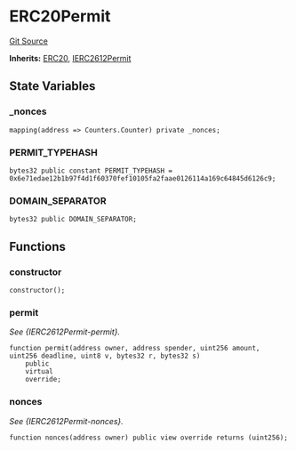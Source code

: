 # ERC20Permit
[Git Source](https://github.com/KlimaDAO/klimadao-solidity/blob/36109e4551048e978d232da5905a9cf6eaf3e3e2/src/protocol/tokens/regular/sKlimaToken.sol)

**Inherits:**
[ERC20](/src/protocol/tokens/regular/wsKLIMA.sol/contract.ERC20.md), [IERC2612Permit](/src/protocol/tokens/regular/sKlimaToken_v2.sol/interface.IERC2612Permit.md)


## State Variables
### _nonces

```solidity
mapping(address => Counters.Counter) private _nonces;
```


### PERMIT_TYPEHASH

```solidity
bytes32 public constant PERMIT_TYPEHASH = 0x6e71edae12b1b97f4d1f60370fef10105fa2faae0126114a169c64845d6126c9;
```


### DOMAIN_SEPARATOR

```solidity
bytes32 public DOMAIN_SEPARATOR;
```


## Functions
### constructor


```solidity
constructor();
```

### permit

*See {IERC2612Permit-permit}.*


```solidity
function permit(address owner, address spender, uint256 amount, uint256 deadline, uint8 v, bytes32 r, bytes32 s)
    public
    virtual
    override;
```

### nonces

*See {IERC2612Permit-nonces}.*


```solidity
function nonces(address owner) public view override returns (uint256);
```

